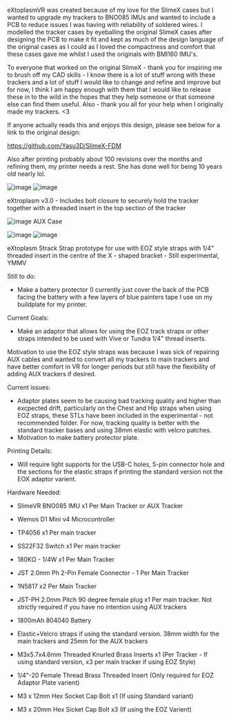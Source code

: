 eXtoplasmVR was created because of my love for the SlimeX cases but I wanted to upgrade my trackers to BNO085 IMUs and wanted to include a PCB to reduce issues I was having with reliability of soldered wires. I modelled the tracker cases by eyeballing the original SlimeX cases after designing the PCB to make it fit and kept as much of the design language of the original cases as I could as I loved the compactness and comfort that these cases gave me whilst I used the originals with BMI160 IMU's.

To everyone that worked on the original SlimeX - thank you for inspiring me to brush off my CAD skills - I know there is a lot of stuff wrong with these trackers and a lot of stuff I would like to change and refine and improve but for now, I think I am happy enough with them that I would like to release these in to the wild in the hopes that they help someone or that someone else can find them useful. Also - thank you all for your help when I originally made my trackers. <3

If anyone actually reads this and enjoys this design, please see below for a link to the original design:

https://github.com/Yasu3D/SlimeX-FDM

Also after printing probably about 100 revisions over the months and refining them, my printer needs a rest. She has done well for being 10 years old nearly lol.

![image](https://github.com/user-attachments/assets/da7bfcec-4565-4603-9a2d-250cc24354a4) ![image](https://github.com/user-attachments/assets/273793e3-69f5-493c-9df0-49c7bded62b4)

eXtroplasm v3.0 - Includes bolt closure to securely hold the tracker together with a threaded insert in the top section of the tracker

![image](https://github.com/user-attachments/assets/89f51dc9-802b-497a-963c-0e2f1051f466)
AUX Case

![image](https://github.com/user-attachments/assets/083f9613-9399-4c9f-a2fd-9f97c141dfc8) ![image](https://github.com/user-attachments/assets/5dd6bf3a-07d4-4932-92a6-11de7674c4ec)

eXtoplasm Strack Strap prototype for use with EOZ style straps with 1/4" threaded insert in the centre of the X - shaped bracket - Still experimental, YMMV

Still to do:

- Make a battery protector (I currently just cover the back of the PCB facing the battery with a few layers of blue painters tape I use on my buildplate for my printer.

Current Goals: 

- Make an adaptor that allows for using the EOZ track straps or other straps intended to be used with Vive or Tundra 1/4" thread inserts.

Motivation to use the EOZ style straps was because I was sick of repairing AUX cables and wanted to convert all my trackers to main trackers and have better comfort in VR for longer periods but still have the flexibility of adding AUX trackers if desired.

Current issues:

- Adaptor plates seem to be causing bad tracking quality and higher than excpected drift, particularly on the Chest and Hip straps when using EOZ straps, these STLs have been included in the experimental - not recommended folder. For now, tracking quality is better with the standard tracker bases and using 38mm elastic with velcro patches.
- Motivation to make battery protector plate.

Printing Details: 

- Will require light supports for the USB-C holes, 5-pin connector hole and the sections for the elastic straps if printing the standard version not the EOX adaptor varient.

Hardware Needed:

- SlimeVR BNO085 IMU x1 Per Main Tracker or AUX Tracker
- Wemos D1 Mini v4 Microcontroller
- TP4056 x1 Per main tracker
- SS22F32 Switch x1 Per main tracker
- 180KΩ - 1/4W x1 Per Main Tracker
- JST 2.0mm Ph 2-Pin Female Connector - 1 Per Main Tracker
- 1N5817 x2 Per Main Tracker
- JST-PH 2.0mm Pitch 90 degree female plug x1 Per main tracker. Not strictly required if you have no intention using AUX trackers
- 1800mAh 804040 Battery

- Elastic+Velcro straps if using the standard version. 38mm width for the main trackers and 25mm for the AUX trackers
- M3x5.7x4.6mm Threaded Knurled Brass Inserts x1 (Per Tracker - If using standard version, x3 per main tracker if using EOZ Style)
- 1/4"-20 Female Thread Brass Threaded Insert (Only required for EOZ Adaptor Plate varient)
- M3 x 12mm Hex Socket Cap Bolt x1 (If using Standard variant)
- M3 x 20mm Hex Sicket Cap Bolt x3 (If using the EOZ Varient)
   
